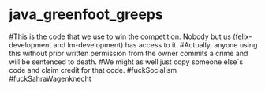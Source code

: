 # java_greenfoot_greeps
#This is the code that we use to win the competition. Nobody but us (felix-development and lm-development) has access to it. 
#Actually, anyone using this without prior written permission from the owner commits a crime and will be sentenced to death.
#We might as well just copy someone else´s code and claim credit for that code.
#fuckSocialism
#fuckSahraWagenknecht
